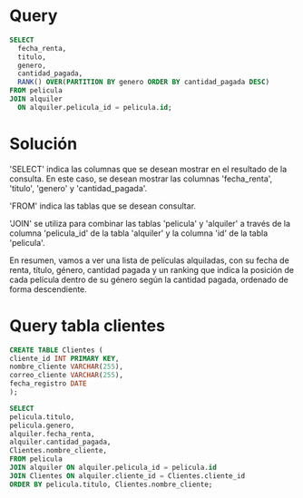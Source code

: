 # Query #

```sql
SELECT
  fecha_renta,
  titulo,
  genero,
  cantidad_pagada,
  RANK() OVER(PARTITION BY genero ORDER BY cantidad_pagada DESC)
FROM pelicula
JOIN alquiler
  ON alquiler.pelicula_id = pelicula.id;
```

# Solución #

'SELECT' indica las columnas que se desean mostrar en el resultado de la consulta. En este caso, se desean mostrar las columnas 'fecha_renta', 'titulo', 'genero' y 'cantidad_pagada'.

'FROM' indica las tablas que se desean consultar. 

'JOIN' se utiliza para combinar las tablas 'pelicula' y 'alquiler' a través de la columna 'pelicula_id' de la tabla 'alquiler' y la columna 'id' de la tabla 'pelicula'.

En resumen, vamos a ver una lista de películas alquiladas, con su fecha de renta, título, género, cantidad pagada y un ranking que indica la posición de cada película dentro de su género según la cantidad pagada, ordenado de forma descendiente.


# Query tabla clientes #

```sql
CREATE TABLE Clientes (
cliente_id INT PRIMARY KEY,
nombre_cliente VARCHAR(255),
correo_cliente VARCHAR(255),
fecha_registro DATE
);
```

```sql
SELECT
pelicula.titulo,
pelicula.genero,
alquiler.fecha_renta,
alquiler.cantidad_pagada,
Clientes.nombre_cliente,
FROM pelicula
JOIN alquiler ON alquiler.pelicula_id = pelicula.id
JOIN Clientes ON alquiler.cliente_id = Clientes.cliente_id
ORDER BY pelicula.titulo, Clientes.nombre_cliente;
```
